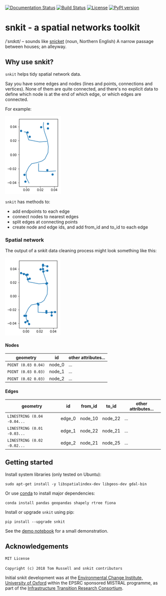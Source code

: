 [![Documentation Status](https://readthedocs.org/projects/snkit/badge/?version=latest)](https://snkit.readthedocs.io/en/latest/?badge=latest)
[![Build Status](https://travis-ci.com/tomalrussell/snkit.png?branch=master)](https://travis-ci.com/tomalrussell/snkit)
[![License](https://img.shields.io/pypi/l/snkit.svg)](https://opensource.org/licenses/MIT)
[![PyPI version](https://img.shields.io/pypi/v/snkit.svg)](https://pypi.org/project/snkit/)
<!--
TODO: enable after publication
[![Conda Forge version](https://anaconda.org/conda-forge/snkit/badges/version.svg)](https://anaconda.org/conda-forge/snkit)
-->

# snkit - a spatial networks toolkit

/ˈsnɪkɪt/ – sounds like [snicket](https://en.oxforddictionaries.com/definition/snicket) (noun,
Northern English) A narrow passage between houses; an alleyway.


## Why use snkit?

`snkit` helps tidy spatial network data.

Say you have some edges and nodes (lines and points, connections and vertices). None of them
are quite connected, and there's no explicit data to define which node is at the end of which
edge, or which edges are connected.

For example:

![Unconnected network](docs/source/_static/unconnected-network.png)

`snkit` has methods to:
- add endpoints to each edge
- connect nodes to nearest edges
- split edges at connecting points
- create node and edge ids, and add from_id and to_id to each edge


### Spatial network

The output of a snkit data cleaning process might look something like this:

![Connected network](docs/source/_static/connected-network.png)


#### Nodes

geometry | id | other attributes...
---------|----|--
`POINT (0.03 0.04)` | node_0 | ...
`POINT (0.03 0.03)` | node_1 | ...
`POINT (0.02 0.03)` | node_2 | ...


#### Edges

geometry | id | from_id | to_id | other attributes...
---------|----|---------|-------| --
`LINESTRING (0.04 -0.04...` | edge_0 | node_10 | node_22 | ...
`LINESTRING (0.01 -0.03...` | edge_1 | node_22 | node_21 | ...
`LINESTRING (0.02 -0.02...` | edge_2 | node_21 | node_25 | ...


## Getting started

Install system libraries (only tested on Ubuntu):

    sudo apt-get install -y libspatialindex-dev libgeos-dev gdal-bin

Or use [conda](https://docs.conda.io/en/latest/miniconda.html) to install major dependencies:

    conda install pandas geopandas shapely rtree fiona

Install or upgrade `snkit` using pip:

    pip install --upgrade snkit

See the [demo
notebook](https://github.com/tomalrussell/snkit/blob/master/notebooks/snkit-demo.ipynb) for a
small demonstration.


## Acknowledgements

```
MIT License

Copyright (c) 2018 Tom Russell and snkit contributors
```

Initial snkit development was at the [Environmental Change Institute, University of
Oxford](http://www.eci.ox.ac.uk/) within the EPSRC sponsored MISTRAL programme, as part of the
[Infrastructure Transition Research Consortium](http://www.itrc.org.uk/).
